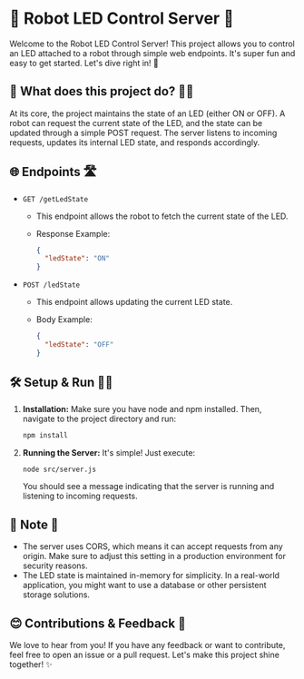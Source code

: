 # 🤖 Robot LED Control Server 🌟

Welcome to the Robot LED Control Server! This project allows you to control an LED attached to a robot through simple web endpoints. It's super fun and easy to get started. Let's dive right in! 🚀

## 📖 What does this project do? 🤷‍♂️

At its core, the project maintains the state of an LED (either ON or OFF). A robot can request the current state of the LED, and the state can be updated through a simple POST request. The server listens to incoming requests, updates its internal LED state, and responds accordingly.

## 🌐 Endpoints 🛣️

- `GET /getLedState`
  - This endpoint allows the robot to fetch the current state of the LED.
  - Response Example:

    ```json
    {
      "ledState": "ON"
    }
    ```

- `POST /ledState`
  - This endpoint allows updating the current LED state.
  - Body Example:

    ```json
    {
      "ledState": "OFF"
    }
    ```

## 🛠️ Setup & Run 🏃‍♀️

1. **Installation:** Make sure you have node and npm installed. Then, navigate to the project directory and run:
    ```bash
    npm install
    ```

2. **Running the Server:** It's simple! Just execute:
    ```bash
    node src/server.js
    ```
   You should see a message indicating that the server is running and listening to incoming requests.

## 📌 Note 📝

- The server uses CORS, which means it can accept requests from any origin. Make sure to adjust this setting in a production environment for security reasons.
- The LED state is maintained in-memory for simplicity. In a real-world application, you might want to use a database or other persistent storage solutions.

## 😊 Contributions & Feedback 📢

We love to hear from you! If you have any feedback or want to contribute, feel free to open an issue or a pull request. Let's make this project shine together! ✨
